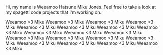 Hi, my name is Weeamoo Hatsune Miku Jones. Feel free to take a look at my spagetti code projects that I'm working on.


Weeamoo <3 Miku
Weeamoo <3 Miku
Weeamoo <3 Miku
Weeamoo <3 Miku
Weeamoo <3 Miku
Weeamoo <3 Miku
Weeamoo <3 Miku
Weeamoo <3 Miku
Weeamoo <3 Miku
Weeamoo <3 Miku
Weeamoo <3 Miku
Weeamoo <3 Miku
Weeamoo <3 Miku
Weeamoo <3 Miku
Weeamoo <3 Miku
Weeamoo <3 Miku
Weeamoo <3 Miku
Weeamoo <3 Miku
Weeamoo <3 Miku
